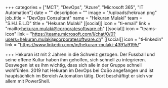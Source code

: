 +++
categories = ["MCT", "DevOps", "Azure", "Microsoft 365", "IT Automation"]
date = ""
description = ""
image = "/uploads/hekruan.png"
job_title = "DevOps Consultant"
name = "Hekuran Mulaki"
team = "S.H.I.E.L.D"
title = "Hekuran Mulaki"
[[social]]
icon = "ti-email"
link = "mailto:hekuran.mulaki@corporatesoftware.ch"
[[social]]
icon = "teams-icon"
link = "https://teams.microsoft.com/l/chat/0/0?users=hekuran.mulaki@corporatesoftware.ch"
[[social]]
icon = "ti-linkedin"
link = "https://www.linkedin.com/in/hekuran-mulaki-4391a9195/"

+++
Hekuran ist  mit 2 Jahren in die Schweiz gezogen. Der Fussball und seine offene Kultur haben ihm geholfen, sich schnell zu integrieren. Deswegen ist es ihm wichtig, dass sich alle in der Gruppe schnell wohlfühlen. 2019 hat Hekuran im DevOps bei CoSo angefangen und ist hauptsächlich im Bereich Automation tätig. Dort beschäftigt er sich vor allem mit PowerShell.